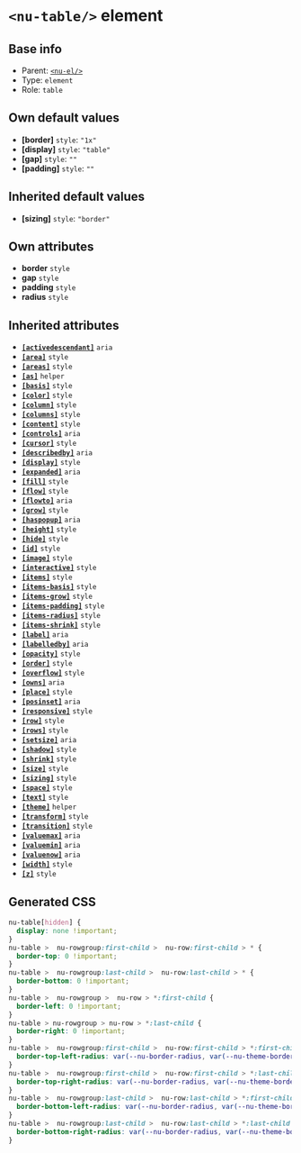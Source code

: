 # `<nu-table/>` element

## Base info
* Parent: [`<nu-el/>`](./nu-el.md)
* Type: `element`
* Role: `table`


## Own default values
* **[border]** `style`: `"1x"`
* **[display]** `style`: `"table"`
* **[gap]** `style`: `""`
* **[padding]** `style`: `""`

## Inherited default values
* **[sizing]** `style`: `"border"`


## Own attributes
* **border** `style`
* **gap** `style`
* **padding** `style`
* **radius** `style`


## Inherited attributes
* **[`[activedescendant]`](../attributes/activedescendant.md)** `aria`
* **[`[area]`](../attributes/area.md)** `style`
* **[`[areas]`](../attributes/areas.md)** `style`
* **[`[as]`](../attributes/as.md)** `helper`
* **[`[basis]`](../attributes/basis.md)** `style`
* **[`[color]`](../attributes/color.md)** `style`
* **[`[column]`](../attributes/column.md)** `style`
* **[`[columns]`](../attributes/columns.md)** `style`
* **[`[content]`](../attributes/content.md)** `style`
* **[`[controls]`](../attributes/controls.md)** `aria`
* **[`[cursor]`](../attributes/cursor.md)** `style`
* **[`[describedby]`](../attributes/describedby.md)** `aria`
* **[`[display]`](../attributes/display.md)** `style`
* **[`[expanded]`](../attributes/expanded.md)** `aria`
* **[`[fill]`](../attributes/fill.md)** `style`
* **[`[flow]`](../attributes/flow.md)** `style`
* **[`[flowto]`](../attributes/flowto.md)** `aria`
* **[`[grow]`](../attributes/grow.md)** `style`
* **[`[haspopup]`](../attributes/haspopup.md)** `aria`
* **[`[height]`](../attributes/height.md)** `style`
* **[`[hide]`](../attributes/hide.md)** `style`
* **[`[id]`](../attributes/id.md)** `style`
* **[`[image]`](../attributes/image.md)** `style`
* **[`[interactive]`](../attributes/interactive.md)** `style`
* **[`[items]`](../attributes/items.md)** `style`
* **[`[items-basis]`](../attributes/items-basis.md)** `style`
* **[`[items-grow]`](../attributes/items-grow.md)** `style`
* **[`[items-padding]`](../attributes/items-padding.md)** `style`
* **[`[items-radius]`](../attributes/items-radius.md)** `style`
* **[`[items-shrink]`](../attributes/items-shrink.md)** `style`
* **[`[label]`](../attributes/label.md)** `aria`
* **[`[labelledby]`](../attributes/labelledby.md)** `aria`
* **[`[opacity]`](../attributes/opacity.md)** `style`
* **[`[order]`](../attributes/order.md)** `style`
* **[`[overflow]`](../attributes/overflow.md)** `style`
* **[`[owns]`](../attributes/owns.md)** `aria`
* **[`[place]`](../attributes/place.md)** `style`
* **[`[posinset]`](../attributes/posinset.md)** `aria`
* **[`[responsive]`](../attributes/responsive.md)** `style`
* **[`[row]`](../attributes/row.md)** `style`
* **[`[rows]`](../attributes/rows.md)** `style`
* **[`[setsize]`](../attributes/setsize.md)** `aria`
* **[`[shadow]`](../attributes/shadow.md)** `style`
* **[`[shrink]`](../attributes/shrink.md)** `style`
* **[`[size]`](../attributes/size.md)** `style`
* **[`[sizing]`](../attributes/sizing.md)** `style`
* **[`[space]`](../attributes/space.md)** `style`
* **[`[text]`](../attributes/text.md)** `style`
* **[`[theme]`](../attributes/theme.md)** `helper`
* **[`[transform]`](../attributes/transform.md)** `style`
* **[`[transition]`](../attributes/transition.md)** `style`
* **[`[valuemax]`](../attributes/valuemax.md)** `aria`
* **[`[valuemin]`](../attributes/valuemin.md)** `aria`
* **[`[valuenow]`](../attributes/valuenow.md)** `aria`
* **[`[width]`](../attributes/width.md)** `style`
* **[`[z]`](../attributes/z.md)** `style`

## Generated CSS
```css
nu-table[hidden] {
  display: none !important;
}
nu-table >  nu-rowgroup:first-child >  nu-row:first-child > * {
  border-top: 0 !important;
}
nu-table >  nu-rowgroup:last-child >  nu-row:last-child > * {
  border-bottom: 0 !important;
}
nu-table >  nu-rowgroup >  nu-row > *:first-child {
  border-left: 0 !important;
}
nu-table > nu-rowgroup > nu-row > *:last-child {
  border-right: 0 !important;
}
nu-table >  nu-rowgroup:first-child >  nu-row:first-child > *:first-child {
  border-top-left-radius: var(--nu-border-radius, var(--nu-theme-border-radius));
}
nu-table >  nu-rowgroup:first-child >  nu-row:first-child > *:last-child {
  border-top-right-radius: var(--nu-border-radius, var(--nu-theme-border-radius));
}
nu-table >  nu-rowgroup:last-child >  nu-row:last-child > *:first-child {
  border-bottom-left-radius: var(--nu-border-radius, var(--nu-theme-border-radius));
}
nu-table >  nu-rowgroup:last-child >  nu-row:last-child > *:last-child {
  border-bottom-right-radius: var(--nu-border-radius, var(--nu-theme-border-radius));
}
```
